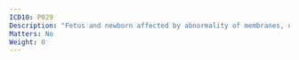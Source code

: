 ```yaml
---
ICD10: P029
Description: "Fetus and newborn affected by abnormality of membranes, unspecified"
Matters: No
Weight: 0
---
```


